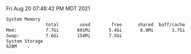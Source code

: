 Fri Aug 20 07:48:42 PM MDT 2021
```bash
System Memory
               total        used        free      shared  buff/cache   available
Mem:           7.7Gi       601Mi       5.4Gi       8.0Mi       1.7Gi       6.8Gi
Swap:          7.6Gi       154Mi       7.5Gi
System Storage
628M	.
```
```bash
